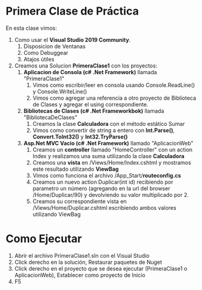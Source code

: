 # Primera Clase de Práctica

En esta clase vimos:
1. Como usar el **Visual Studio 2019 Community**.
	1. Disposicion de Ventanas
	2. Como Debuggear
	3. Atajos útiles
2. Creamos una Solucion **PrimeraClase1** con los proyectos:
	1. **Aplicacion de Consola (c# .Net Framework)** llamada "PrimeraClase1"
		1. Vimos como escribir/leer en consola usando Console.ReadLine() y Console.WriteLine()
		2. Vimos como agregar una referencia a otro proyecto de Biblioteca de Clases y agregar el using correspondiente.
	2. **Bibliotecas de Clases (c# .Net Frameworkbok)** llamada "BibliotecaDeClases"
		1. Creamos la clase **Calculadora** con el método estático Sumar
		2. Vimos como convertir de string a entero con **Int.Parse()**, **Convert.ToInt32()** y **Int32.TryParse()**
	3. **Asp.Net MVC Vacio (c# .Net Framework)** llamado "AplicacionWeb"
		1. Creamos un **controller** llamado "HomeController" con un action Index y realizamos una suma utilizando la clase **Calculadora**
		2. Creamos una **vista** en /Views/Home/Index.cshtml y mostramos este resultado utilizando **ViewBag**
		3. Vimos como funciona el archivo /App_Start/**routeconfig.cs**
		4. Creamos un nuevo action Duplicar(int id) recibiendo por parametro un número (agregando en la url del browser /Home/Duplicar/90) y devolviendo su valor multiplicado por 2.
		5. Creamos su correspondiente vista en /Views/Home/Duplicar.cshtml escribiendo ambos valores utilizando ViewBag
		
# Como Ejecutar
1. Abrir el archivo PrimeraClase1.sln con el Visual Studio
2. Click derecho en la solución, Restaurar paquetes de Nuget
3. Click derecho en el proyecto que se desea ejecutar (PrimeraClase1 o AplicacionWeb), Establecer como proyecto de Inicio
4. F5